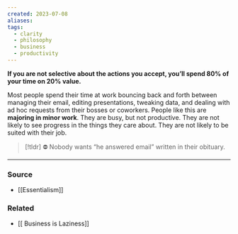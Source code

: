```yaml
---
created: 2023-07-08
aliases: 
tags:
  - clarity
  - philosophy
  - business
  - productivity
---
```

**If you are not selective about the actions you accept, you’ll spend 80% of your time on 20% value.**

Most people spend their time at work bouncing back and forth between managing their email, editing presentations, tweaking data, and dealing with ad hoc requests from their bosses or coworkers. People like this are **majoring in minor work**. They are busy, but not productive. They are not likely to see progress in the things they care about. They are not likely to be suited with their job. 

> [!tldr] ⛔ Nobody wants “he answered email” written in their obituary.

---

### Source
- [[Essentialism]]

### Related
- [[ Business is Laziness]]